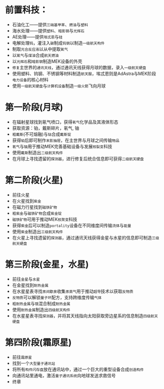 # 前置科技：

 - 石油化工——提供`三硝基甲苯`、`燃油`与`塑料`
 - 海水处理——提供`塑料`、`暗影钢`与`光辉石`
 - AE处理——提供`埃忒恩`与`硅`
 - 电解处理`钨`，灌注入`碳`制成`钨钢`以制造`一级航天构件`
 - 制取`光合反应液`以从中提取`氧气`
 - 以`氧气`与`煤油`合成`航天燃油`
 - 以`光辉石`和`暗影钢`制造MEK设备的外壳
 - `修复`主世界的`通讯天线`，通过通讯天线获得月球的数据，录入`一级航天硬盘`
 - 使用塑料、钨钢、不锈钢等材料制造`航天服`，埃忒恩则是AdAstra与MEK阶段`电力设备`的核心材料
 - 使用`一级航天硬盘`与`计算机设备`制造`一级火箭`飞向月球

# 第一阶段(月球)

 - 在辐射星球找到氡气喷口，获得`氡气`化学品及其液体形态
 - 获取资源：铂，戴斯碎片，氡气, 铀
 - `粗戴斯`(不可熔融)与`钴`合成`戴斯锭`
 - 获得`铂`后即可制作`末影抽屉`，在主世界与月球之间传输`物品`
 - `氡气`与`铀`用于推动MEK完善基础设备与发展`核裂变`科技
 - 使用`戴斯`制造出`二级航天构件`
 - 在月球上寻找遗留的`探测器`，进行修复后统合信息即可获得`二级航天硬盘`

# 第二阶段(火星)

 - 前往火星
 - 在火星找到`紫金`
 - 在磁力行星找到`磁铁矿物`
 - `粗紫金`与`磁铁矿物`合成`紫金锭`
 - `磁铁矿物`可用于推动MEK`核聚变`科技
 - 获得`紫金`后可以制造`portality`设备在不同维度间传输`流体`与`能量`
 - 使用`紫金`制造出`三级航天构件`
 - 在火星上寻找遗留的`探测器`，通过通讯天线获得金星与水星的信息即可制造`三级航天硬盘`

# 第三阶段(金星，水星)

 - 前往`金星`与`水星`
 - 在金星找到`耐热金属`
 - 在水星星表寻找`汞间歇泉`收集`汞蒸气`用于推动`超导`技术以获取`反物质`
 - `反物质`可以解锁`量子环`配方，支持跨维度传输`气体`
 - `粗耐热金属`与`锇`混合制成`耐热金属`
 - 使用`耐热金属`制造出`四级航天构件`
 - 在水星星表寻找`探测器`，并将其天线指向太阳获取旁边星系的信息制造`四级航天硬盘`

# 第四阶段(霜原星)

 - 前往`霜原星`
 - 找到一个`大型量子通讯站`
 - 将所有`构件闪存盘`放在通讯站中，通过一个巨大的重型设备合成`创造构件`
 - 向通讯站里通电，激活`量子通讯系统`向地球发送求救信号
 - 终章